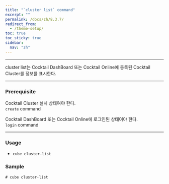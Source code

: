 ```yaml
---
title: "`cluster list` command"
excerpt: ""
permalink: /docs/zh/8.3.7/
redirect_from:
  - /theme-setup/
toc: true
toc_sticky: true
sidebar:
  nav: "zh"
---
```


---
cluster list는 Cocktail DashBoard 또는 Cocktail Online에 등록된 Cocktail Cluster를 정보를 표시한다. 

---

### Prerequisite
Cocktail Cluster 설치 상태여야 한다.  
`create` command 

Cocktail DashBoard 또는 Cocktail Online에 로그인된 상태여야 한다.  
`login` command 

----
### Usage

* `cube cluster-list`


### Sample
```
# cube cluster-list
```